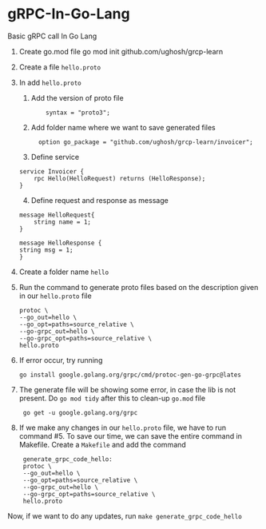# gRPC-In-Go-Lang
Basic gRPC call In Go Lang

1. Create go.mod file
   go mod init github.com/ughosh/grcp-learn

2. Create a file `hello.proto`

3. In add  `hello.proto`
   1. Add the version of proto file
        ```
            syntax = "proto3"; 
        ```
   2. Add folder name where we want to save generated files
        ```
          option go_package = "github.com/ughosh/grcp-learn/invoicer";
        ```
   3.  Define service
    ```
    service Invoicer {
        rpc Hello(HelloRequest) returns (HelloResponse);
    } 
    ```
    4. Define request and response as message
    ```
    message HelloRequest{
        string name = 1;
    }

    message HelloResponse {
    string msg = 1;
    }
    ```
 4. Create a folder name `hello`
 5. Run the command to generate proto files based on the description given in our `hello.proto` file
     ```
     protoc \
    --go_out=hello \
    --go_opt=paths=source_relative \
    --go-grpc_out=hello \
    --go-grpc_opt=paths=source_relative \
    hello.proto
    ```
4. If error occur, try running
    ```
    go install google.golang.org/grpc/cmd/protoc-gen-go-grpc@lates
    ```
5. The generate file will be showing some error, in case the lib is not present. Do `go mod tidy` after this to clean-up `go.mod` file
    ```
     go get -u google.golang.org/grpc
    ```
6. If we make any changes in our `hello.proto` file, we have to run command #5. To save our time, we can save the entire command in Makefile. Create a `Makefile` and add the command
   ```
    generate_grpc_code_hello:
	protoc \
    --go_out=hello \
    --go_opt=paths=source_relative \
    --go-grpc_out=hello \
    --go-grpc_opt=paths=source_relative \
    hello.proto
   ```
Now, if we want to do any updates, run `make generate_grpc_code_hello`